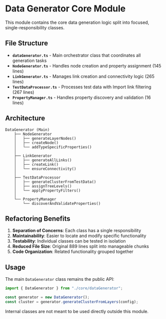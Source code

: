 # Data Generator Core Module

This module contains the core data generation logic split into focused, single-responsibility classes.

## File Structure

- **`dataGenerator.ts`** - Main orchestrator class that coordinates all generation tasks
- **`NodeGenerator.ts`** - Handles node creation and property assignment (145 lines)
- **`LinkGenerator.ts`** - Manages link creation and connectivity logic (265 lines) 
- **`TestDataProcessor.ts`** - Processes test data with Import link filtering (267 lines)
- **`PropertyManager.ts`** - Handles property discovery and validation (16 lines)

## Architecture

```
DataGenerator (Main)
    ├── NodeGenerator
    │   ├── generateLayerNodes()
    │   ├── createNode()
    │   └── addTypeSpecificProperties()
    │
    ├── LinkGenerator
    │   ├── generateAllLinks()
    │   ├── createLink()
    │   └── ensureConnectivity()
    │
    ├── TestDataProcessor
    │   ├── generateClusterFromTestData()
    │   ├── assignTreeLevels()
    │   └── applyPropertyFilters()
    │
    └── PropertyManager
        └── discoverAndValidateProperties()
```

## Refactoring Benefits

1. **Separation of Concerns**: Each class has a single responsibility
2. **Maintainability**: Easier to locate and modify specific functionality
3. **Testability**: Individual classes can be tested in isolation
4. **Reduced File Size**: Original 889 lines split into manageable chunks
5. **Code Organization**: Related functionality grouped together

## Usage

The main `DataGenerator` class remains the public API:

```typescript
import { DataGenerator } from "./core/dataGenerator";

const generator = new DataGenerator();
const cluster = generator.generateClusterFromLayers(config);
```

Internal classes are not meant to be used directly outside this module.